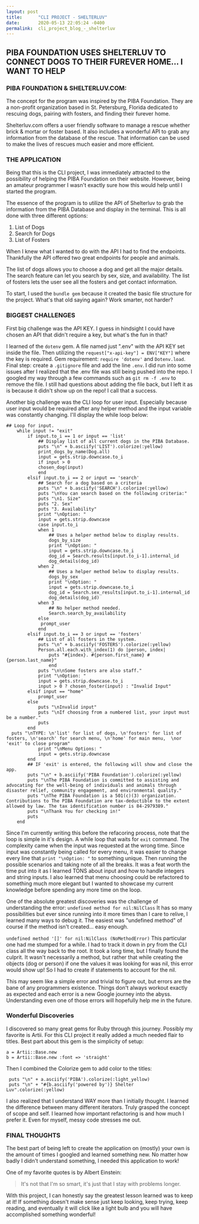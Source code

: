 ```yaml
---
layout: post
title:      "CLI PROJECT - SHELTERLUV"
date:       2020-05-13 22:05:24 -0400
permalink:  cli_project_blog_-_shelterluv
---
```



## PIBA FOUNDATION USES SHELTERLUV TO CONNECT DOGS TO THEIR FUREVER HOME... I WANT TO HELP 

### PIBA FOUNDATION & SHELTERLUV.COM:

The concept for the program was inspired by the PIBA Foundation. They are a non-profit organization based in St. Petersburg, Florida dedicated to rescuing dogs, pairing with fosters, and finding their furever home. 

Shelterluv.com offers a user friendly software to manage a rescue whether brick & mortar or foster based. It also includes a wonderful API to grab any information from the database of the rescue. That information can be used to make the lives of rescues much easier and more efficient. 

### THE APPLICATION

Being that this is the CLI project, I was immediately attracted to the possibility of helping the PIBA Foundation on their website. However, being an amateur programmer I wasn't exactly sure how this would help until I started the program. 

The essence of the program is to utilize the API of Shelterluv to grab the information from the PIBA Database and display in the terminal.
This is all done with three different options:

1. List of Dogs
2. Search for Dogs
3. List of Fosters

When I knew what I wanted to do with the API I had to find the endpoints. Thankfully the API offered two great endpoints for people and animals.

The list of dogs allows you to choose a dog and get all the major details. The search feature can let you search by sex, size, and availability. The list of fosters lets the user see all the fosters and get contact information. 

To start, I used the `bundle gem` because it created the basic file structure for the project. What's that old saying again? Work smarter, not harder? 

### BIGGEST CHALLENGES

First big challenge was the API KEY. I guess in hindsight I could have chosen an API that didn't require a key, but what's the fun in that?

I learned of the `dotenv` gem. A file named just ".env" with the API KEY set inside the file. Then utilizing the `request["x-api-key"] = ENV["KEY"]` where the key is required. Gem requirement: `require 'dotenv'` and `Dotenv.load`. Final step: create a `.gitignore` file and add the line `.env`. I did run into some issues after I realized that the .env file was still being pushed into the repo. I googled my way through a few commands such as `git rm -f .env` to remove the file. I still had questions about adding the file back, but I left it as is because it didn't show up on the repo! I call that a success. 

Another big challenge was the CLI loop for user input. Especially because user input would be required after any helper method and the input variable was constantly changing. I'll display the while loop below:

```
## Loop for input.
    while input != "exit"
		if input.to_i == 1 or input == 'list'
		    ## Display list of all current dogs in the PIBA Database.
		    puts "\n" + b.asciify('LIST').colorize(:yellow)
		    print_dogs_by_name(Dog.all)
		    input = gets.strip.downcase.to_i
		    if input > 0
		    chosen_dog(input)
		    end 
		elsif input.to_i == 2 or input == 'search'
		    ## Search for a dog based on a criteria
		    puts "\n" + b.asciify('SEARCH').colorize(:yellow)
		    puts "\nYou can search based on the following criteria:"
		    puts "\n1. Size"
		    puts "2. Sex"
		    puts "3. Availability"
		    print "\nOption: " 
		    input = gets.strip.downcase
		    case input.to_i
		    when 1
		        ## Uses a helper method below to display results.
		        dogs_by_size
		        print "\nOption: "
		        input = gets.strip.downcase.to_i
		        dog_id = Search.results[input.to_i-1].internal_id
		        dog_details(dog_id)
		    when 2
		        ## Uses a helper method below to display results.
		        dogs_by_sex
		        print "\nOption: "
		        input = gets.strip.downcase.to_i
		        dog_id = Search.sex_results[input.to_i-1].internal_id
		        dog_details(dog_id)
		    when 3
		        ## No helper method needed. 
		        Search.search_by_availability
		    else
		     prompt_user
		    end 
		elsif input.to_i == 3 or input == 'fosters'
		    ## List of all fosters in the system. 
		    puts "\n" + b.asciify('FOSTERS').colorize(:yellow)
		    Person.all.each.with_index(1) do |person, index|
		        puts "#{index}. #{person.first_name} #{person.last_name}"
		        end 
		    puts "\n\nSome fosters are also staff."
		    print "\nOption: " 
		    input = gets.strip.downcase.to_i
		    input > 0 ? chosen_foster(input) : "Invalid Input"
		elsif input == "home"
		    prompt_user
		else
		    puts "\nInvalid input"
		    puts "\nIf choosing from a numbered list, your input must be a number."
		    puts 
		end
  puts "\nTYPE: \n'list' for list of dogs, \n'fosters' for list of fosters, \n'search' for search menu, \n'home' for main menu,  \nor 'exit' to close program"
            print "\nMenu Options: "
            input = gets.strip.downcase
        end 
        ## IF 'exit' is entered, the following will show and close the app. 
        puts "\n" + b.asciify('PIBA Foundation').colorize(:yellow)
        puts "\nThe PIBA Foundation is committed to assisting and advocating for the well-being of individuals and animals through disaster relief, community engagement, and environmental quality."
        puts "\nThe PIBA Foundation is a 501(c)(3) organization. Contributions to The PIBA Foundation are tax-deductible to the extent allowed by law. The tax identification number is 84-2979389."
        puts "\nThank You for checking in!"
        puts
    end 
```
Since I'm currently writing this before the refacoring process, note that the loop is simple in it's design. A while loop that waits for `exit` command. The complexity came when the input was requested at the wrong time. Since input was constantly being called for every menu, it was easier to change every line that `print "\nOption: "` to something unique. Then running the possible scenarios and taking note of all the breaks. It was a feat worth the time put into it as I learned TONS about input and how to handle integers and string inputs. I also learned that menu choosing could be refactored to something much more elegant but I wanted to showcase my current knowledge before spending any more time on the loop.

One of the absolute greatest discoveries was the challenge of understanding the error: `undefined method for nil:NilClass`
It has so many possibilities but ever since running into it more times than I care to relive, I learned many ways to debug it. 
The easiest was "undefined method" of course if the method isn't created... easy enough.
 
`undefined method '[]' for nil:NilClass (NoMethodError)`
This particular one had me stumped for a while. I had to track it down in pry from the CLI class all the way back to the root. It took a long time, but I finally found the culprit. It wasn't necessarily a method, but rather that while creating the objects (dog or person) if one the values it was looking for was nil, this error would show up! So I had to create if statements to account for the nil. 

This may seem like a simple error and trivial to figure out, but errors are the bane of any programmers existence. Things don't always workout exactly as expected and each error is a new Google journey into the abyss. Understanding even one of those errors will hopefully help me in the future. 


### Wonderful Discoveries 

I discovered so many great gems for Ruby through this journey.
Possibly my favorite is Artii. For this CLI project it really added a much needed flair to titles.
Best part about this gem is the simplicity of setup:

```
a = Artii::Base.new
b = Artii::Base.new :font => 'straight'
```
 
 Then I combined the Colorize gem to add color to the titles:
 
 ```
  puts "\n" + a.asciify('PIBA').colorize(:light_yellow)
  puts "\n" + "#{b.asciify('powered by')} Shelter Luv".colorize(:yellow)
 ```
 
I also realized that I understand WAY more than I initially thought. I learned the difference between many different iterators. Truly grasped the concept of scope and self. I learned how important refactoring is and how much I prefer it. Even for myself, messy code stresses me out. 

### FINAL THOUGHTS

The best part of being left to create the application on (mostly) your own is the amount of times I googled and learned something new. No matter how badly I didn't understand something, I needed this application to work! 

One of my favorite quotes is by Albert Einstein:

> It's not that I'm so smart, it's just that I stay with problems longer.

With this project, I can honestly say the greatest lesson learned was to keep at it! 
If something doesn't make sense just keep looking, keep trying, keep reading, and eventually it will click like a light bulb and you will have accomplished something wonderful! 
